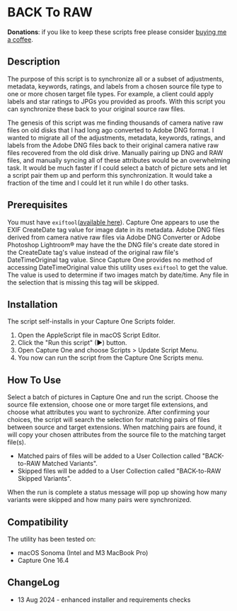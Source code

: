 # BACK To RAW

**Donations**: if you like to keep these scripts free please consider [buying me a coffee](https://buymeacoffee.com/walterrowe).

## Description

The purpose of this script is to synchronize all or a subset of adjustments, metadata, keywords, ratings, and labels from a chosen source file type to one or more chosen target file types. For example, a client could apply labels and star ratings to JPGs you provided as proofs. With this script you can synchronize these back to your original source raw files.

The genesis of this script was me finding thousands of camera native raw files on old disks that I had long ago converted to Adobe DNG format. I wanted to migrate all of the adjustments, metadata, keywords, ratings, and labels from the Adobe DNG files back to their original camera native raw files recovered from the old disk drive. Manually pairing up DNG and RAW files, and manually syncing all of these attributes would be an overwhelming task. It would be much faster if I could select a batch of picture sets and let a script pair them up and perform this synchronization. It would take a fraction of the time and I could let it run while I do other tasks.

## Prerequisites

You must have `exiftool`([available here](https://github.com/exiftool/exiftool)). Capture One appears to use the EXIF CreateDate tag value for image date in its metadata. Adobe DNG files derived from camera native raw files via Adobe DNG Converter or Adobe Photoshop Lightroom® may have the the DNG file's create date stored in the CreateDate tag's value instead of the original raw file's DateTimeOriginal tag value. Since Capture One provides no method of accessing DateTimeOriginal value this utility uses `exiftool` to get the value. The value is used to determine if two images match by date/time. Any file in the selection that is missing this tag will be skipped.

## Installation

The script self-installs in your Capture One Scripts folder.

1. Open the AppleScript file in macOS Script Editor.
1. Click the "Run this script" (&#9654;) button.
1. Open Capture One and choose Scripts > Update Script Menu.
1. You now can run the script from the Capture One Scripts menu.

## How To Use

Select a batch of pictures in Capture One and run the script. Choose the source file extension, choose one or more target file extensions, and choose what attributes you want to sychronize. After confirming your choices, the script will search the selection for matching pairs of files between source and target extensions. When matching pairs are found, it will copy your chosen attributes from the source file to the matching target file(s).

- Matched pairs of files will be added to a User Collection called "BACK-to-RAW Matched Variants".
- Skipped files will be added to a User Collection called "BACK-to-RAW Skipped Variants".

When the run is complete a status message will pop up showing how many variants were skipped and how many pairs were synchronized.

## Compatibility

The utility has been tested on:

- macOS Sonoma (Intel and M3 MacBook Pro)
- Capture One 16.4

## ChangeLog

- 13 Aug 2024 - enhanced installer and requirements checks
